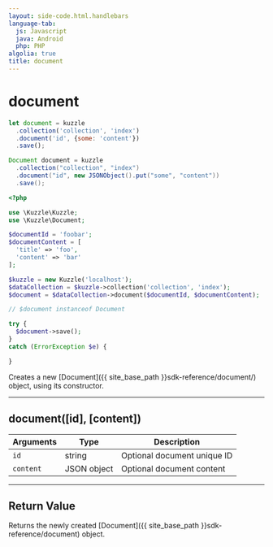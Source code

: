 ```yaml
---
layout: side-code.html.handlebars
language-tab:
  js: Javascript
  java: Android
  php: PHP
algolia: true
title: document
---
```


# document

```js
let document = kuzzle
  .collection('collection', 'index')
  .document('id', {some: 'content'})
  .save();
```

```java
Document document = kuzzle
  .collection("collection", "index")
  .document("id", new JSONObject().put("some", "content"))
  .save();
```

```php
<?php

use \Kuzzle\Kuzzle;
use \Kuzzle\Document;

$documentId = 'foobar';
$documentContent = [
  'title' => 'foo',
  'content' => 'bar'
];

$kuzzle = new Kuzzle('localhost');
$dataCollection = $kuzzle->collection('collection', 'index');
$document = $dataCollection->document($documentId, $documentContent);

// $document instanceof Document

try {
  $document->save();
}
catch (ErrorException $e) {

}
```

Creates a new [Document]({{ site_base_path }}sdk-reference/document/) object, using its constructor.

---

## document([id], [content])

| Arguments | Type | Description |
|-----------|------|-------------|
| ``id`` | string | Optional document unique ID |
| ``content`` | JSON object | Optional document content |

---

## Return Value

Returns the newly created [Document]({{ site_base_path }}sdk-reference/document) object.
